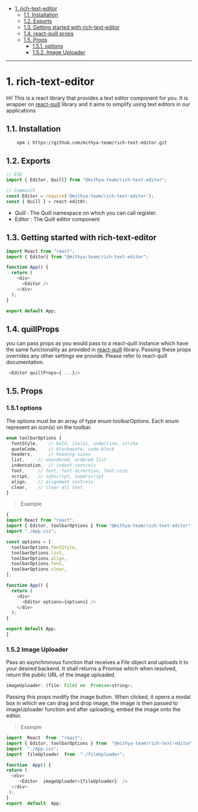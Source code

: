 - [1. rich-text-editor ](#1-React-form)
	- [1.1. Installation](#11-installation)
	- [1.2. Exports](#12-Exports)
  - [1.3. Getting started with rich-text-editor](#13-Getting-started-with-rich-text-editor)
  - [1.4. react-quill props](#14-react-quill-props)
  - [1.5. Props](#15-Props)
    - [1.5.1. options ](#151-options)
    - [1.5.2. Image Uploader](#152-Image-Uploader)

---

# 1. rich-text-editor

Hi! This is a react library that provides a text editor component for you.
It is wrapper on [react-quill](https://www.npmjs.com/package/react-quill) library and it aims to simplify using text editors in our applications

## 1.1. Installation

```sh
    npm i https://github.com/mithya-team/rich-text-editor.git
```

## 1.2. Exports

```js
// ES6
import { Editor, Quill} from "@mithya-team/rich-text-editor";

// CommonJS
const Editor = require('@mithya-team/rich-text-editor');
const { Quill } = react-edit0r;
```

- Quill : The Quill namespace on which you can call register.
- Editor : The Quill editor component


## 1.3. Getting started with rich-text-editor

```js
import React from "react";
import { Editor} from "@mithya-team/rich-text-editor";

function App() {
  return (
    <div>
      <Editor />
    </div>
  );
}

export default App;
```

## 1.4. quillProps
you can pass props as you would pass to a react-quill instance which have the same functionality as provided in [react-quill](https://www.npmjs.com/package/react-quill) library. Passing these props overrides any other settings we provide. Please refer to react-quill documentation.
 
```js
 <Editor quillProps={ ...}/>
```

## 1.5. Props 

### 1.5.1 options 
The options must be an array of type enum toolbarOptions. Each enum represent an icon(s) on the toolbar.

```js
enum toolbarOptions {
  fontStyle,    // bold, italic, underline, strike
  quoteCode,    // blockquote, code-block
  headers,      // heading sizes
  list,		// unordered, ordered list
  indentation,	// indent controls
  font,		// font, font-direction, font-size
  script,	// subscript, superscript
  align,	// alignment controls
  clear,	// clear all text
}
```

> Example
```js
{
import React from "react";
import { Editor, toolbarOptions } from "@mithya-team/rich-text-editor";
import "./App.css";

const options = [
  toolbarOptions.fontStyle,
  toolbarOptions.list,
  toolbarOptions.align,
  toolbarOptions.font,
  toolbarOptions.clear,
];

function App() {
  return (
    <div>
      <Editor options={options} />
    </div>
  );
}

export default App;
}
```

### 1.5.2 Image Uploader
Pass an asynchronous function that receives a File object and uploads it to your desired backend. It shall returns a Promise which when resolved, return the public URL of the image uploaded.
```js
imageUploader: (file: File) =>  Promise<string>;
```
Passing this props modify the image button. When clicked, it opens a modal box in which we can drag and drop image, the image is then passed to imageUploader function and after uploading, embed the image onto the editor.
> Example
```js
import  React  from  "react";
import { Editor, toolbarOptions } from  "@mithya-team/rich-text-editor";
import  "./App.css";
import  fileUploader  from  "./fileUploader";

function  App() {
return (
  <div>
     <Editor  imageUploader={fileUploader}  />
  </div>
 );
}
export  default  App;
```

